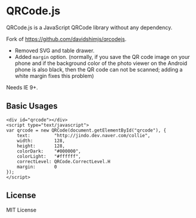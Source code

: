 # QRCode.js

QRCode.js is a JavaScript QRCode library without any dependency.

Fork of <https://github.com/davidshimjs/qrcodejs>.

* Removed SVG and table drawer.
* Added `margin` option. (normally, if you save the QR code
image on your phone and if the background color of the photo
viewer on the Android phone is also black, then the QR code
can not be scanned; adding a white margin fixes this problem)

Needs IE 9+.

## Basic Usages

```
<div id="qrcode"></div>
<script type="text/javascript">
var qrcode = new QRCode(document.getElementById("qrcode"), {
	text:         "http://jindo.dev.naver.com/collie",
	width:        128,
	height:       128,
	colorDark:    "#000000",
	colorLight:   "#ffffff",
	correctLevel: QRCode.CorrectLevel.H
	margin:       0
});
</script>
```

## License

MIT License

